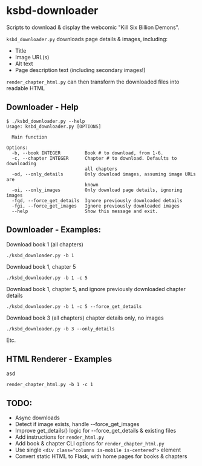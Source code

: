 # ksbd-downloader
Scripts to download & display the webcomic "Kill Six Billion Demons".

`ksbd_downloader.py` downloads page details & images, including:
- Title
- Image URL(s)
- Alt text
- Page description text (including secondary images!)

`render_chapter_html.py` can then transform the downloaded files into readable HTML


<!-- # Features
- Detect existing images from previous runs
- Detect existing image URLs from previous runs -->


## Downloader - Help
    $ ./ksbd_downloader.py --help
    Usage: ksbd_downloader.py [OPTIONS]

      Main function

    Options:
      -b, --book INTEGER         Book # to download, from 1-6.
      -c, --chapter INTEGER      Chapter # to download. Defaults to downloading
                                 all chapters
      -od, --only_details        Only download images, assuming image URLs are
                                 known
      -oi, --only_images         Only download page details, ignoring images
      -fgd, --force_get_details  Ignore previously downloaded details
      -fgi, --force_get_images   Ignore previously downloaded images
      --help                     Show this message and exit.


## Downloader - Examples:
Download book 1 (all chapters)

    ./ksbd_downloader.py -b 1

Download book 1, chapter 5

    ./ksbd_downloader.py -b 1 -c 5

Download book 1, chapter 5, and ignore previously downloaded chapter details

    ./ksbd_downloader.py -b 1 -c 5 --force_get_details

Download book 3 (all chapters) chapter details only, no images

    ./ksbd_downloader.py -b 3 --only_details

Etc.


<!-- ## HTML Renderer - Help -->
<!-- TODO: Use click for CMD args & add help text here -->


## HTML Renderer - Examples
asd

    render_chapter_html.py -b 1 -c 1


## TODO:
- Async downloads
- Detect if image exists, handle --force_get_images
- Improve get_details() logic for --force_get_details & existing files
- Add instructions for `render_html.py`
- Add book & chapter CLI options for `render_chapter_html.py`
- Use single `<div class="columns is-mobile is-centered">` element
- Convert static HTML to Flask, with home pages for books & chapters


<!-- # What do I do with all these images?
The images are downloaded with a zero-filled page number prefix, meaning you can simply ZIP them into a functional CBZ file for your favourite comic book reader. Cool!  -->
